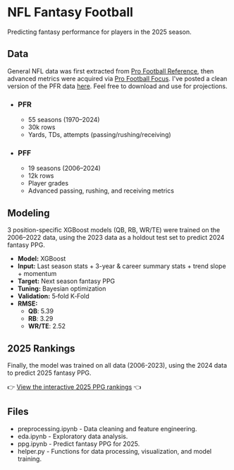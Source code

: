# NFL Fantasy Football
Predicting fantasy performance for players in the 2025 season.

## Data
General NFL data was first extracted from [Pro Football Reference](https://www.pro-football-reference.com), then advanced metrics were acquired via [Pro Football Focus](https://www.pff.com). I've posted a clean version of the PFR data [here](https://www.kaggle.com/datasets/heefjones/nfl-fantasy-data-1970-2024). Feel free to download and use for projections.

- ### PFR
  - 55 seasons (1970–2024)
  - 30k rows
  - Yards, TDs, attempts (passing/rushing/receiving)

- ### PFF
  - 19 seasons (2006–2024)
  - 12k rows
  - Player grades
  - Advanced passing, rushing, and receiving metrics

## Modeling
3 position-specific XGBoost models (QB, RB, WR/TE) were trained on the 2006–2022 data, using the 2023 data as a holdout test set to predict 2024 fantasy PPG.

- **Model:** XGBoost
- **Input:** Last season stats + 3-year & career summary stats + trend slope + momentum
- **Target:** Next season fantasy PPG
- **Tuning:** Bayesian optimization
- **Validation:** 5‑fold K‑Fold
- **RMSE:**
  - **QB**: 5.39
  - **RB**: 3.29
  - **WR/TE**: 2.52

## 2025 Rankings
Finally, the model was trained on all data (2006-2023), using the 2024 data to predict 2025 fantasy PPG. 

👉 [View the interactive 2025 PPG rankings](https://heefjones.github.io/nfl_fantasy) 👈

## Files
- preprocessing.ipynb - Data cleaning and feature engineering.
- eda.ipynb - Exploratory data analysis.
- ppg.ipynb - Predict fantasy PPG for 2025.
- helper.py - Functions for data processing, visualization, and model training.
